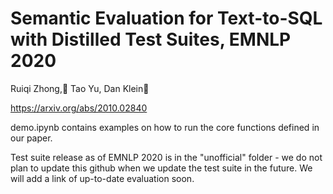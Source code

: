 # Semantic Evaluation for Text-to-SQL with Distilled Test Suites, EMNLP 2020
Ruiqi Zhong,􏰋 Tao Yu, Dan Klein􏰋

https://arxiv.org/abs/2010.02840

demo.ipynb contains examples on how to run the core functions defined in our paper. 

Test suite release as of EMNLP 2020 is in the "unofficial" folder - we do not plan to update this github when we update the test suite in the future.
We will add a link of up-to-date evaluation soon.


